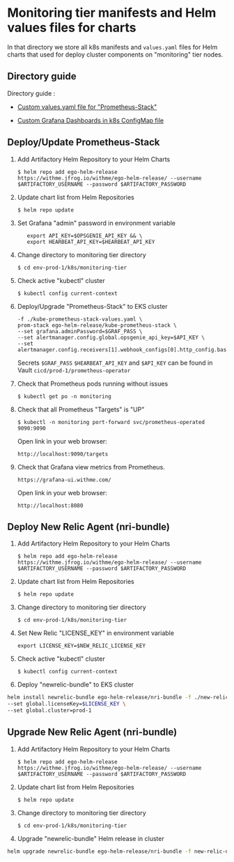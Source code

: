 # Monitoring tier manifests and Helm values files for charts

In that directory we store all k8s manifests and `values.yaml` files for Helm charts that used for deploy cluster components on "monitoring" tier nodes.

## Directory guide

Directory guide :

* [Custom values.yaml file for "Prometheus-Stack"]( https://bitbucket.org/imvu/env-prod-1/src/master/k8s/monitoring-tier/kube-prometheus-stack-values.yaml )

* [Custom Grafana Dashboards in k8s ConfigMap file]( https://bitbucket.org/imvu/env-prod-1/src/master/k8s/monitoring-tier/grafana-dashboards )

## Deploy/Update Prometheus-Stack

1. Add Artifactory Helm Repository to your Helm Charts

     ```$ helm repo add ego-helm-release https://withme.jfrog.io/withme/ego-helm-release/ --username $ARTIFACTORY_USERNAME --password $ARTIFACTORY_PASSWORD```

2. Update chart list from Helm Repositories

     ```$ helm repo update```

3. Set Grafana "admin" password in environment variable

     ```export GRAF_PASS=$YOUR_SECRET_PASSWORD && \
        export API_KEY=$OPSGENIE_API_KEY && \
        export HEARBEAT_API_KEY=$HEARBEAT_API_KEY
     ```

4. Change directory to monitoring tier directory

     ```$ cd env-prod-1/k8s/monitoring-tier ```

5. Check active "kubectl" cluster

     ```$ kubectl config current-context```

6. Deploy/Upgrade "Prometheus-Stack" to EKS cluster

     ```helm upgrade --install --namespace=monitoring \
     -f ./kube-prometheus-stack-values.yaml \
     prom-stack ego-helm-release/kube-prometheus-stack \
     --set grafana.adminPassword=$GRAF_PASS \
     --set alertmanager.config.global.opsgenie_api_key=$API_KEY \
     --set alertmanager.config.receivers[1].webhook_configs[0].http_config.basic_auth.password=$HEARBEAT_API_KEY
     ```

     Secrets `$GRAF_PASS` `$HEARBEAT_API_KEY` and `$API_KEY` can be found in Vault `cicd/prod-1/prometheus-operator`

7. Check that Prometheus pods running without issues

     ```$ kubectl get po -n monitoring```

8. Check that all Prometheus "Targets" is "UP"

     ```$ kubectl -n monitoring port-forward svc/prometheus-operated 9090:9090```

   Open link in your web browser:

     ```http://localhost:9090/targets```

9. Check that Grafana view metrics from Prometheus.

      ```https://grafana-ui.withme.com/```

   Open link in your web browser:

     ```http://localhost:8080```

## Deploy New Relic Agent (nri-bundle)

1. Add Artifactory Helm Repository to your Helm Charts

     ```$ helm repo add ego-helm-release https://withme.jfrog.io/withme/ego-helm-release/ --username $ARTIFACTORY_USERNAME --password $ARTIFACTORY_PASSWORD```

2. Update chart list from Helm Repositories

     ```$ helm repo update```

3. Change directory to monitoring tier directory

     ```$ cd env-prod-1/k8s/monitoring-tier ```

4. Set New Relic "LICENSE_KEY" in environment variable

     ```export LICENSE_KEY=$NEW_RELIC_LICENSE_KEY```

5. Check active "kubectl" cluster

     ```$ kubectl config current-context```

6. Deploy "newrelic-bundle" to EKS cluster

```sh
helm install newrelic-bundle ego-helm-release/nri-bundle -f ./new-relic-nri-values.yaml -n newrelic \
--set global.licenseKey=$LICENSE_KEY \
--set global.cluster=prod-1 
```

## Upgrade New Relic Agent (nri-bundle)

1. Add Artifactory Helm Repository to your Helm Charts

     ```$ helm repo add ego-helm-release https://withme.jfrog.io/withme/ego-helm-release/ --username $ARTIFACTORY_USERNAME --password $ARTIFACTORY_PASSWORD```

2. Update chart list from Helm Repositories

     ```$ helm repo update```

3. Change directory to monitoring tier directory

     ```$ cd env-prod-1/k8s/monitoring-tier ```

4. Upgrade "newrelic-bundle" Helm release in cluster

```sh
helm upgrade newrelic-bundle ego-helm-release/nri-bundle -f new-relic-nri-values.yaml -n newrelic --reuse-values
```
